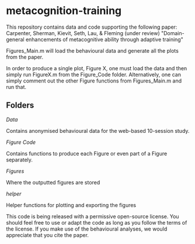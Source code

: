 # metacognition-training

This repository contains data and code supporting the following paper:
Carpenter, Sherman, Kievit, Seth, Lau, & Fleming (under review) "Domain-general enhancements of metacognitive ability through adaptive training"

Figures_Main.m will load the behavioural data and generate all the plots from the paper.

In order to produce a single plot, Figure X, one must load the data and then simply run FigureX.m from the Figure_Code folder. Alternatively, one can simply comment out the other Figure functions from Figures_Main.m and run that.

## Folders

_Data_

Contains anonymised behavioural data for the web-based 10-session study.

_Figure Code_

Contains functions to produce each Figure or even part of a Figure separately.

_Figures_ 

Where the outputted figures are stored 

_helper_

Helper functions for plotting and exporting the figures

This code is being released with a permissive open-source license. You should feel free to use or adapt the code as long as you follow the terms of the license. If you make use of the behavioural analyses, we would appreciate that you cite the paper.
